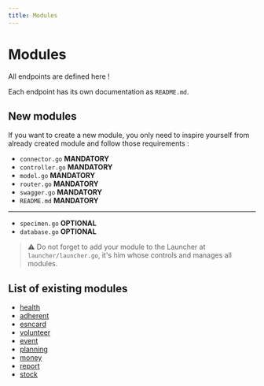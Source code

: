 ```yaml
---
title: Modules
---
```


# Modules

All endpoints are defined here !

Each endpoint has its own documentation as `README.md`.

## New modules

If you want to create a new module, you only need to inspire yourself from already created module and follow those requirements :
- `connector.go` __MANDATORY__
- `controller.go` __MANDATORY__
- `model.go` __MANDATORY__
- `router.go` __MANDATORY__
- `swagger.go` __MANDATORY__
- `README.md` __MANDATORY__
---
- `specimen.go` __OPTIONAL__
- `database.go` __OPTIONAL__

> ⚠ Do not forget to add your module to the Launcher at `launcher/launcher.go`, it's him whose controls and manages all modules.

## List of existing modules

- [health](../README.md#healthcheck)
- [adherent](adherent/README.md)
- [esncard](esncard/README.md)
- [volunteer](volunteer/README.md)
- [event](event/README.md)
- [planning](planning/README.md)
- [money](money/README.md)
- [report](report/README.md)
- [stock](stock/README.md)
